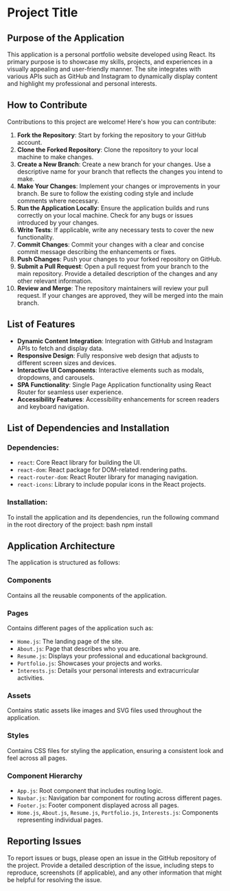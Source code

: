 # Project Title

## Purpose of the Application

This application is a personal portfolio website developed using React. Its primary purpose is to showcase my skills, projects, and experiences in a visually appealing and user-friendly manner. The site integrates with various APIs such as GitHub and Instagram to dynamically display content and highlight my professional and personal interests.

## How to Contribute

Contributions to this project are welcome! Here's how you can contribute:

1. **Fork the Repository**: Start by forking the repository to your GitHub account.
2. **Clone the Forked Repository**: Clone the repository to your local machine to make changes.
3. **Create a New Branch**: Create a new branch for your changes. Use a descriptive name for your branch that reflects the changes you intend to make.
4. **Make Your Changes**: Implement your changes or improvements in your branch. Be sure to follow the existing coding style and include comments where necessary.
5. **Run the Application Locally**: Ensure the application builds and runs correctly on your local machine. Check for any bugs or issues introduced by your changes.
6. **Write Tests**: If applicable, write any necessary tests to cover the new functionality.
7. **Commit Changes**: Commit your changes with a clear and concise commit message describing the enhancements or fixes.
8. **Push Changes**: Push your changes to your forked repository on GitHub.
9. **Submit a Pull Request**: Open a pull request from your branch to the main repository. Provide a detailed description of the changes and any other relevant information.
10. **Review and Merge**: The repository maintainers will review your pull request. If your changes are approved, they will be merged into the main branch.

## List of Features

- **Dynamic Content Integration**: Integration with GitHub and Instagram APIs to fetch and display data.
- **Responsive Design**: Fully responsive web design that adjusts to different screen sizes and devices.
- **Interactive UI Components**: Interactive elements such as modals, dropdowns, and carousels.
- **SPA Functionality**: Single Page Application functionality using React Router for seamless user experience.
- **Accessibility Features**: Accessibility enhancements for screen readers and keyboard navigation.

## List of Dependencies and Installation

### Dependencies:

- `react`: Core React library for building the UI.
- `react-dom`: React package for DOM-related rendering paths.
- `react-router-dom`: React Router library for managing navigation.
- `react-icons`: Library to include popular icons in the React projects.

### Installation:

To install the application and its dependencies, run the following command in the root directory of the project:
bash
npm install

## Application Architecture

The application is structured as follows:

### Components
Contains all the reusable components of the application.

### Pages
Contains different pages of the application such as:
- `Home.js`: The landing page of the site.
- `About.js`: Page that describes who you are.
- `Resume.js`: Displays your professional and educational background.
- `Portfolio.js`: Showcases your projects and works.
- `Interests.js`: Details your personal interests and extracurricular activities.

### Assets
Contains static assets like images and SVG files used throughout the application.

### Styles
Contains CSS files for styling the application, ensuring a consistent look and feel across all pages.

### Component Hierarchy

- `App.js`: Root component that includes routing logic.
- `Navbar.js`: Navigation bar component for routing across different pages.
- `Footer.js`: Footer component displayed across all pages.
- `Home.js`, `About.js`, `Resume.js`, `Portfolio.js`, `Interests.js`: Components representing individual pages.

## Reporting Issues

To report issues or bugs, please open an issue in the GitHub repository of the project. Provide a detailed description of the issue, including steps to reproduce, screenshots (if applicable), and any other information that might be helpful for resolving the issue.
